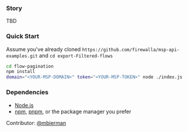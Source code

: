 ### Story
TBD


### Quick Start

Assume you've already cloned `https://github.com/firewalla/msp-api-examples.git` and `cd export-Filtered-flows`

```bash
cd flow-pagination
npm install
domain="<YOUR-MSP-DOMAIN>" token="<YOUR-MSP-TOKEN>" node ./index.js

```

### Dependencies
- [Node.js](https://nodejs.org/)
- [npm](https://www.npmjs.com/package/npm), [pnpm](https://pnpm.io/installation), or the package manager you prefer

Contributor: [@mbierman](https://github.com/mbierman)

